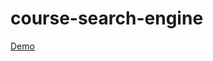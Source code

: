 # course-search-engine
[Demo](https://user-images.githubusercontent.com/76263086/146817960-7d135b27-40b1-4d5e-bcc9-4fc7f7badf8b.mov)

